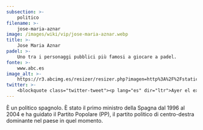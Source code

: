 ```yaml
---
subsection: >-
    politico
filename: >-
    jose-maria-aznar
image: /images/wiki/vip/jose-maria-aznar.webp
title: >-
    Jose Maria Aznar
padel: >-
    Uno tra i personaggi pubblici più famosi a giocare a padel.
fonte: >-
    www.abc.es
image_alt: >-
    https://r3.abcimg.es/resizer/resizer.php?imagen=http%3A%2F%2Fstatic4.abc.es%2Fmedia%2Fdeportes%2F2015%2F11%2F11%2Faznar-padel-efe--250x140.jpg&nuevoancho=256&medio=abc
twitter: >-
    <blockquote class="twitter-tweet"><p lang="es" dir="ltr">Ayer el ex-Presidente España Jose María Aznar,hoy el Presidente electo d Argentina <a href="https://twitter.com/mauriciomacri?ref_src=twsrc%5Etfw">@mauriciomacri</a>,quien volea mejor? <a href="https://t.co/HjWK3aXAfy">pic.twitter.com/HjWK3aXAfy</a></p>&mdash; Padel Retro (@Padel_Retro) <a href="https://twitter.com/Padel_Retro/status/669134908871282689?ref_src=twsrc%5Etfw">November 24, 2015</a></blockquote> <script async src="https://platform.twitter.com/widgets.js" charset="utf-8"></script>
---
```

È un politico spagnolo. È stato il primo ministro della Spagna dal 1996 al 2004 e ha guidato il Partito Popolare (PP), il partito politico di centro-destra dominante nel paese in quel momento.